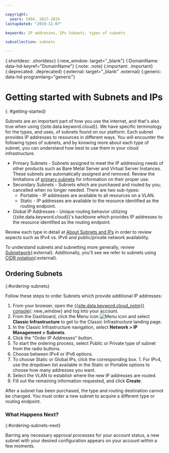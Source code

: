 ```yaml
---

copyright:
  years: 1994, 2017-2019
lastupdated: "2019-11-07"

keywords: IP addresses, IPs Subnets, types of subnets

subcollection: subnets

---
```


{:shortdesc: .shortdesc}
{:new_window: target="_blank"}
{:DomainName: data-hd-keyref="DomainName"}
{:note: .note}
{:important: .important}
{:deprecated: .deprecated}
{:external: target="_blank" .external}
{:generic: data-hd-programlang="generic"}

# Getting started with Subnets and IPs
{: #getting-started}

Subnets are an important part of how you use the internet, and that's also true when using {{site.data.keyword.cloud}}. We have specific terminology for the types, and uses, of subnets found on our platform. Each subnet provides IP addresses to resources in different ways. You will encounter the following types of subnets, and by knowing more about each type of subnet, you can understand how best to use them in your cloud infrastructure.

  * Primary Subnets - Subnets assigned to meet the IP addressing needs of other products such as Bare Metal Server and Virtual Server Instances. These subnets are automatically assigned and removed. Review the limitations of [primary subnets](/docs/infrastructure/subnets?topic=subnets-about-subnets-and-ips#primary-subnets) for information on their proper use.
  * Secondary Subnets - Subnets which are purchased and routed by you; cancelled when no longer needed. There are two sub-types:
    * Portable - IP addresses are available to all resources on a VLAN.
    * Static - IP addresses are available to the resource identified as the routing endpoint.
  * Global IP Addresses - Unique routing behavior utilizing {{site.data.keyword.cloud}}'s backbone which provides IP addresses to the resource identified as the routing endpoint.

Review each type in detail at [About Subnets and IPs](/docs/infrastructure/subnets?topic=subnets-about-subnets-and-ips) in order to review aspects such as IPv4 vs. IPv6 and public/private network availability.

To understand subnets and subnetting more generally, review [Subnetwork](https://en.wikipedia.org/wiki/Subnetwork){:external}.
Additionally, you'll see we refer to subnets using [CIDR notation](https://en.wikipedia.org/wiki/Classless_Inter-Domain_Routing){:external}.


## Ordering Subnets
{:#ordering-subnets}

Follow these steps to order Subnets which provide additional IP addresses:

  1. From your browser, open the [{{site.data.keyword.cloud_notm}} console](https://{DomainName}/){: new_window} and log into your account.
  1. From the Dashboard, click the Menu icon ![Menu icon](../../icons/icon_hamburger.svg) and select **Classic Infrastructure** to get to the Classic Infrastructure landing page. 
  1. In the Classic Infrastructure navigation, select **Network > IP Management > Subnets**.
  1. Click the "Order IP Addresses" button.
  1. To start the ordering process, select Public or Private type of subnet from the radio buttons.
  1. Choose between IPv4 or IPv6 options.
  1. To choose Static or Global IPs, click the corresponding box. 
    1. For IPv4, use the dropdown list available in the Static or Portable options to choose how many addresses you want. 
  1. Select the VLAN to establish where the new IP addresses are routed.
  1. Fill out the remaining information requested, and click **Create**.


After a subnet has been purchased, the type and routing destination cannot be changed. You must order a new subnet to acquire a different type or routing endpoint.

### What Happens Next?
{:#ordering-subnets-next}

Barring any necessary approval processes for your account status, a new subnet with your desired configuration appears on your account within a few moments.
